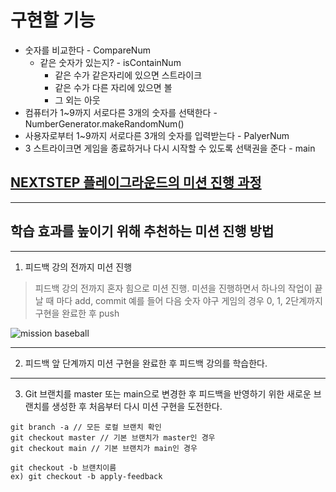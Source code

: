 # 구현할 기능
- 숫자를 비교한다 - CompareNum
  - 같은 숫자가 있는지? - isContainNum
    - 같은 수가 같은자리에 있으면 스트라이크
    - 같은 수가 다른 자리에 있으면 볼
    - 그 외는 아웃
- 컴퓨터가 1~9까지 서로다른 3개의 숫자를 선택한다 - NumberGenerator.makeRandomNum()
- 사용자로부터 1~9까지 서로다른 3개의 숫자를 입력받는다 - PalyerNum
- 3 스트라이크면 게임을 종료하거나 다시 시작할 수 있도록 선택권을 준다 - main



## [NEXTSTEP 플레이그라운드의 미션 진행 과정](https://github.com/next-step/nextstep-docs/blob/master/playground/README.md)

---
## 학습 효과를 높이기 위해 추천하는 미션 진행 방법

---
1. 피드백 강의 전까지 미션 진행 
> 피드백 강의 전까지 혼자 힘으로 미션 진행. 미션을 진행하면서 하나의 작업이 끝날 때 마다 add, commit
> 예를 들어 다음 숫자 야구 게임의 경우 0, 1, 2단계까지 구현을 완료한 후 push

![mission baseball](https://raw.githubusercontent.com/next-step/nextstep-docs/master/playground/images/mission_baseball.png)

---
2. 피드백 앞 단계까지 미션 구현을 완료한 후 피드백 강의를 학습한다.

---
3. Git 브랜치를 master 또는 main으로 변경한 후 피드백을 반영하기 위한 새로운 브랜치를 생성한 후 처음부터 다시 미션 구현을 도전한다.

```
git branch -a // 모든 로컬 브랜치 확인
git checkout master // 기본 브랜치가 master인 경우
git checkout main // 기본 브랜치가 main인 경우

git checkout -b 브랜치이름
ex) git checkout -b apply-feedback
```
